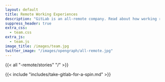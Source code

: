 ```yaml
---
layout: default
title: Remote Working Experiences
description: "GitLab is an all-remote company. Read about how working remotely has changed our lives."
suppress_header: true
extra_css:
  - team.css
extra_js:
  - team.js
image_title: /images/team.jpg
twitter_image: "/images/opengraph/all-remote.jpg"
---
```


{{< all "-remote/stories" "/" >}}

{{< include "includes/take-gitlab-for-a-spin.md" >}}
